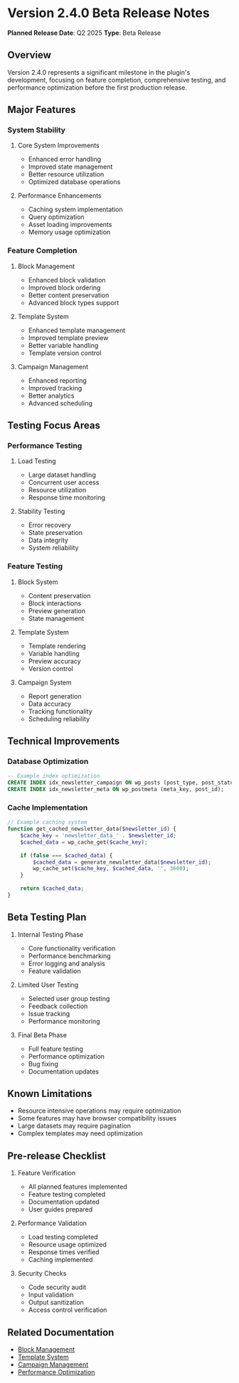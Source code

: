 # Version 2.4.0 Beta Release Notes
**Planned Release Date**: Q2 2025
**Type**: Beta Release

## Overview
Version 2.4.0 represents a significant milestone in the plugin's development, focusing on feature completion, comprehensive testing, and performance optimization before the first production release.

## Major Features

### System Stability
1. Core System Improvements
   - Enhanced error handling
   - Improved state management
   - Better resource utilization
   - Optimized database operations

2. Performance Enhancements
   - Caching system implementation
   - Query optimization
   - Asset loading improvements
   - Memory usage optimization

### Feature Completion
1. Block Management
   - Enhanced block validation
   - Improved block ordering
   - Better content preservation
   - Advanced block types support

2. Template System
   - Enhanced template management
   - Improved template preview
   - Better variable handling
   - Template version control

3. Campaign Management
   - Enhanced reporting
   - Improved tracking
   - Better analytics
   - Advanced scheduling

## Testing Focus Areas

### Performance Testing
1. Load Testing
   - Large dataset handling
   - Concurrent user access
   - Resource utilization
   - Response time monitoring

2. Stability Testing
   - Error recovery
   - State preservation
   - Data integrity
   - System reliability

### Feature Testing
1. Block System
   - Content preservation
   - Block interactions
   - Preview generation
   - State management

2. Template System
   - Template rendering
   - Variable handling
   - Preview accuracy
   - Version control

3. Campaign System
   - Report generation
   - Data accuracy
   - Tracking functionality
   - Scheduling reliability

## Technical Improvements

### Database Optimization
```sql
-- Example index optimization
CREATE INDEX idx_newsletter_campaign ON wp_posts (post_type, post_status, post_date);
CREATE INDEX idx_newsletter_meta ON wp_postmeta (meta_key, post_id);
```

### Cache Implementation
```php
// Example caching system
function get_cached_newsletter_data($newsletter_id) {
    $cache_key = 'newsletter_data_' . $newsletter_id;
    $cached_data = wp_cache_get($cache_key);
    
    if (false === $cached_data) {
        $cached_data = generate_newsletter_data($newsletter_id);
        wp_cache_set($cache_key, $cached_data, '', 3600);
    }
    
    return $cached_data;
}
```

## Beta Testing Plan
1. Internal Testing Phase
   - Core functionality verification
   - Performance benchmarking
   - Error logging and analysis
   - Feature validation

2. Limited User Testing
   - Selected user group testing
   - Feedback collection
   - Issue tracking
   - Performance monitoring

3. Final Beta Phase
   - Full feature testing
   - Performance optimization
   - Bug fixing
   - Documentation updates

## Known Limitations
- Resource intensive operations may require optimization
- Some features may have browser compatibility issues
- Large datasets may require pagination
- Complex templates may need optimization

## Pre-release Checklist
1. Feature Verification
   - All planned features implemented
   - Feature testing completed
   - Documentation updated
   - User guides prepared

2. Performance Validation
   - Load testing completed
   - Resource usage optimized
   - Response times verified
   - Caching implemented

3. Security Checks
   - Code security audit
   - Input validation
   - Output sanitization
   - Access control verification

## Related Documentation
- [Block Management](../features/block-management.md)
- [Template System](../features/newsletter-templates.md)
- [Campaign Management](../features/campaign-management.md)
- [Performance Optimization](../features/performance.md) 